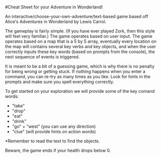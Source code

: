 #Cheat Sheet for your Adventure in Wonderland!

An interactive/choose-your-own-adventure/text-based game based off Alice's Adventures in Wonderland by Lewis Carrol.

The gameplay is fairly simple. (If you have ever played Zork, then this style will feel very familiar.) The game operates based on user input. The game operates based on a map that is a 5 by 5 array, eventually every location on the map will contains several key verbs and key objects, and when the user correctly inputs these key words (based on prompts from the console), the next sequence of events is triggered.

It is meant to be a bit of a guessing game, which is why there is no penalty for being wrong or getting stuck. If nothing happens when you enter a command, you can re-try as many times as you like. Look for hints in the prompts and make sure you spell everything correctly.

To get started on your exploration we will provide some of the key comand words:
 - "take"
 - "drop"
 - "eat"
 - "drink"
 - "go" + "west" (you can use any direction)
 - "clue" (will provide hints on action words)

*Remember to read the text to find the objects.

Beware, the game ends if your health drops below 0.
